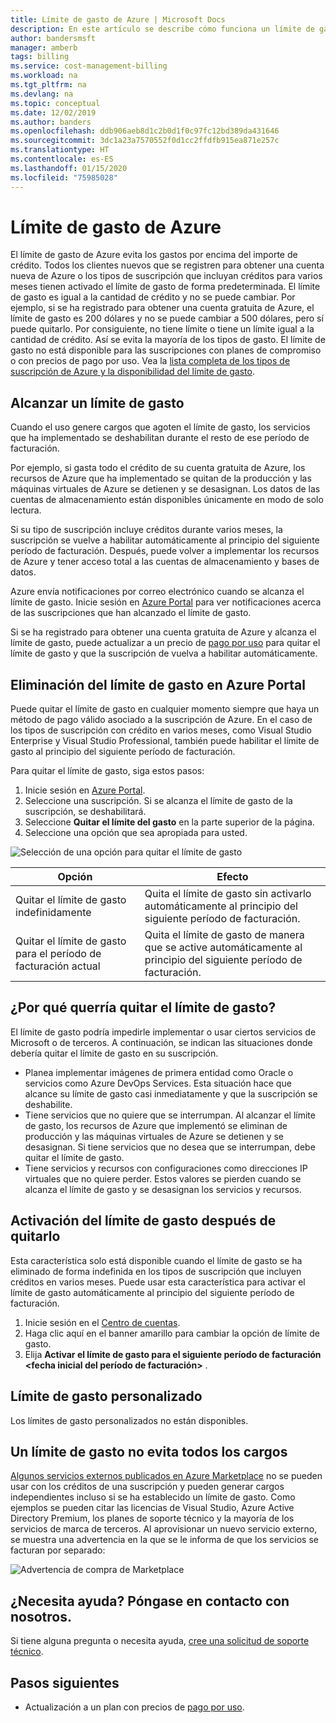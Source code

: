 ```yaml
---
title: Límite de gasto de Azure | Microsoft Docs
description: En este artículo se describe cómo funciona un límite de gasto de Azure y cómo quitarlo.
author: bandersmsft
manager: amberb
tags: billing
ms.service: cost-management-billing
ms.workload: na
ms.tgt_pltfrm: na
ms.devlang: na
ms.topic: conceptual
ms.date: 12/02/2019
ms.author: banders
ms.openlocfilehash: ddb906aeb8d1c2b0d1f0c97fc12bd389da431646
ms.sourcegitcommit: 3dc1a23a7570552f0d1cc2ffdfb915ea871e257c
ms.translationtype: HT
ms.contentlocale: es-ES
ms.lasthandoff: 01/15/2020
ms.locfileid: "75985028"
---
```

# <a name="azure-spending-limit"></a>Límite de gasto de Azure

El límite de gasto de Azure evita los gastos por encima del importe de crédito. Todos los clientes nuevos que se registren para obtener una cuenta nueva de Azure o los tipos de suscripción que incluyan créditos para varios meses tienen activado el límite de gasto de forma predeterminada. El límite de gasto es igual a la cantidad de crédito y no se puede cambiar. Por ejemplo, si se ha registrado para obtener una cuenta gratuita de Azure, el límite de gasto es 200 dólares y no se puede cambiar a 500 dólares, pero sí puede quitarlo. Por consiguiente, no tiene límite o tiene un límite igual a la cantidad de crédito. Así se evita la mayoría de los tipos de gasto. El límite de gasto no está disponible para las suscripciones con planes de compromiso o con precios de pago por uso. Vea la [lista completa de los tipos de suscripción de Azure y la disponibilidad del límite de gasto](https://azure.microsoft.com/support/legal/offer-details/).

## <a name="reaching-a-spending-limit"></a>Alcanzar un límite de gasto

Cuando el uso genere cargos que agoten el límite de gasto, los servicios que ha implementado se deshabilitan durante el resto de ese período de facturación.

Por ejemplo, si gasta todo el crédito de su cuenta gratuita de Azure, los recursos de Azure que ha implementado se quitan de la producción y las máquinas virtuales de Azure se detienen y se desasignan. Los datos de las cuentas de almacenamiento están disponibles únicamente en modo de solo lectura.

Si su tipo de suscripción incluye créditos durante varios meses, la suscripción se vuelve a habilitar automáticamente al principio del siguiente período de facturación. Después, puede volver a implementar los recursos de Azure y tener acceso total a las cuentas de almacenamiento y bases de datos.

Azure envía notificaciones por correo electrónico cuando se alcanza el límite de gasto. Inicie sesión en [Azure Portal](https://portal.azure.com/#blade/Microsoft_Azure_Billing/SubscriptionsBlade) para ver notificaciones acerca de las suscripciones que han alcanzado el límite de gasto.

Si se ha registrado para obtener una cuenta gratuita de Azure y alcanza el límite de gasto, puede actualizar a un precio de [pago por uso](upgrade-azure-subscription.md) para quitar el límite de gasto y que la suscripción de vuelva a habilitar automáticamente.

<a id="remove"></a>

## <a name="remove-the-spending-limit-in-azure-portal"></a>Eliminación del límite de gasto en Azure Portal

Puede quitar el límite de gasto en cualquier momento siempre que haya un método de pago válido asociado a la suscripción de Azure. En el caso de los tipos de suscripción con crédito en varios meses, como Visual Studio Enterprise y Visual Studio Professional, también puede habilitar el límite de gasto al principio del siguiente período de facturación.

Para quitar el límite de gasto, siga estos pasos:

1. Inicie sesión en [Azure Portal](https://portal.azure.com/#blade/Microsoft_Azure_Billing/SubscriptionsBlade).
1. Seleccione una suscripción. Si se alcanza el límite de gasto de la suscripción, se deshabilitará.
1. Seleccione **Quitar el límite del gasto** en la parte superior de la página.
1. Seleccione una opción que sea apropiada para usted.

![Selección de una opción para quitar el límite de gasto](./media/spending-limit/remove-spending-limit01.png)

| Opción | Efecto |
| --- | --- |
| Quitar el límite de gasto indefinidamente | Quita el límite de gasto sin activarlo automáticamente al principio del siguiente período de facturación. |
| Quitar el límite de gasto para el período de facturación actual | Quita el límite de gasto de manera que se active automáticamente al principio del siguiente período de facturación. |

## <a name="why-you-might-want-to-remove-the-spending-limit"></a>¿Por qué querría quitar el límite de gasto?

El límite de gasto podría impedirle implementar o usar ciertos servicios de Microsoft o de terceros. A continuación, se indican las situaciones donde debería quitar el límite de gasto en su suscripción.

-  Planea implementar imágenes de primera entidad como Oracle o servicios como Azure DevOps Services. Esta situación hace que alcance su límite de gasto casi inmediatamente y que la suscripción se deshabilite.
- Tiene servicios que no quiere que se interrumpan. Al alcanzar el límite de gasto, los recursos de Azure que implementó se eliminan de producción y las máquinas virtuales de Azure se detienen y se desasignan. Si tiene servicios que no desea que se interrumpan, debe quitar el límite de gasto.
- Tiene servicios y recursos con configuraciones como direcciones IP virtuales que no quiere perder. Estos valores se pierden cuando se alcanza el límite de gasto y se desasignan los servicios y recursos.

## <a name="turn-on-the-spending-limit-after-removing"></a>Activación del límite de gasto después de quitarlo

Esta característica solo está disponible cuando el límite de gasto se ha eliminado de forma indefinida en los tipos de suscripción que incluyen créditos en varios meses. Puede usar esta característica para activar el límite de gasto automáticamente al principio del siguiente período de facturación.

1. Inicie sesión en el [Centro de cuentas](https://account.windowsazure.com/Subscriptions).
1. Haga clic aquí en el banner amarillo para cambiar la opción de límite de gasto.
1. Elija **Activar el límite de gasto para el siguiente período de facturación \<fecha inicial del período de facturación\>** .

## <a name="custom-spending-limit"></a>Límite de gasto personalizado

Los límites de gasto personalizados no están disponibles.

## <a name="a-spending-limit-doesnt-prevent-all-charges"></a>Un límite de gasto no evita todos los cargos

[Algunos servicios externos publicados en Azure Marketplace](../understand/understand-azure-marketplace-charges.md) no se pueden usar con los créditos de una suscripción y pueden generar cargos independientes incluso si se ha establecido un límite de gasto. Como ejemplos se pueden citar las licencias de Visual Studio, Azure Active Directory Premium, los planes de soporte técnico y la mayoría de los servicios de marca de terceros. Al aprovisionar un nuevo servicio externo, se muestra una advertencia en la que se le informa de que los servicios se facturan por separado:

![Advertencia de compra de Marketplace](./media/spending-limit/marketplace-warning01.png)

## <a name="need-help-contact-us"></a>¿Necesita ayuda? Póngase en contacto con nosotros.

Si tiene alguna pregunta o necesita ayuda, [cree una solicitud de soporte técnico](https://go.microsoft.com/fwlink/?linkid=2083458).

## <a name="next-steps"></a>Pasos siguientes
- Actualización a un plan con precios de [pago por uso](upgrade-azure-subscription.md).
